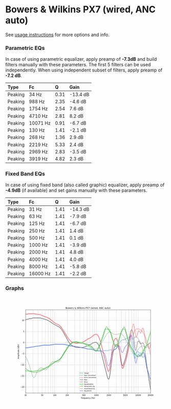 # Bowers & Wilkins PX7 (wired, ANC auto)
See [usage instructions](https://github.com/jaakkopasanen/AutoEq#usage) for more options and info.

### Parametric EQs
In case of using parametric equalizer, apply preamp of **-7.3dB** and build filters manually
with these parameters. The first 5 filters can be used independently.
When using independent subset of filters, apply preamp of **-7.2 dB**.

| Type    | Fc       |    Q | Gain     |
|:--------|:---------|:-----|:---------|
| Peaking | 34 Hz    | 0.31 | -13.4 dB |
| Peaking | 988 Hz   | 2.35 | -4.6 dB  |
| Peaking | 1754 Hz  | 2.54 | 7.6 dB   |
| Peaking | 4710 Hz  | 2.81 | 8.2 dB   |
| Peaking | 10071 Hz | 0.91 | -6.7 dB  |
| Peaking | 130 Hz   | 1.41 | -2.1 dB  |
| Peaking | 268 Hz   | 1.36 | 2.9 dB   |
| Peaking | 2219 Hz  | 5.33 | 2.4 dB   |
| Peaking | 2969 Hz  | 2.83 | -3.5 dB  |
| Peaking | 3919 Hz  | 4.82 | 2.3 dB   |

### Fixed Band EQs
In case of using fixed band (also called graphic) equalizer, apply preamp of **-4.9dB**
(if available) and set gains manually with these parameters.

| Type    | Fc       |    Q | Gain     |
|:--------|:---------|:-----|:---------|
| Peaking | 31 Hz    | 1.41 | -14.3 dB |
| Peaking | 63 Hz    | 1.41 | -7.9 dB  |
| Peaking | 125 Hz   | 1.41 | -6.7 dB  |
| Peaking | 250 Hz   | 1.41 | 1.4 dB   |
| Peaking | 500 Hz   | 1.41 | 0.1 dB   |
| Peaking | 1000 Hz  | 1.41 | -3.9 dB  |
| Peaking | 2000 Hz  | 1.41 | 4.8 dB   |
| Peaking | 4000 Hz  | 1.41 | 4.0 dB   |
| Peaking | 8000 Hz  | 1.41 | -5.8 dB  |
| Peaking | 16000 Hz | 1.41 | -2.2 dB  |

### Graphs
![](./Bowers%20&%20Wilkins%20PX7%20(wired,%20ANC%20auto).png)